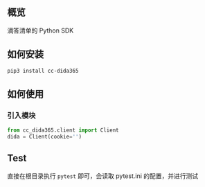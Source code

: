 ## 概览

滴答清单的 Python SDK

## 如何安装

```sh
pip3 install cc-dida365
```

## 如何使用

### 引入模块
```python
from cc_dida365.client import Client
dida = Client(cookie='')
```

## Test

直接在根目录执行 `pytest` 即可，会读取 pytest.ini 的配置，并进行测试
